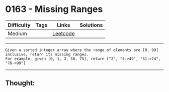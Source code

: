 # 0163 - Missing Ranges

Difficulty  | Tags | Links | Solutions
----------- | ---- | ----- | -----
Medium |  | [Leetcode](https://leetcode.com/problems/missing-ranges/description/) |


-----------

```
Given a sorted integer array where the range of elements are [0, 99]
inclusive, return its missing ranges.
For example, given [0, 1, 3, 50, 75], return ["2", "4->49", "51->74",
"76->99"]
```

-----------

## Thought:
